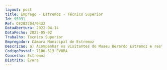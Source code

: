 ```yaml
--- 
layout: post
title: Emprego - Estremoz - Técnico Superior
Id: 95931
Ref: OE202204/0432
DataAbertura: 2022-04-14
DataFecho: 2022-05-02
Trabalho: Técnico Superior
Empregador: Câmara Municipal de Estremoz
Descricao: a) Acompanhar os visitantes do Museu Berardo Estremoz e restante setor de Museus, fornecendo de modo multilingue, dados históricos, artísticos e culturais das peças e coleções expostas, deacordo com o guião que lhes será entregue b) Apoiar as ações educativas desenvolvidas no Museu Berardo Estremoz e restante setor deMuseus, de acordo com um plano pré determinado  c) Efetuar o atendimento ao visitante, sempre que necessário, em modo multilingue prestando todas as informações turísticas relevantes e relativas ao Museu Berardo Estremoz e restante Setorde Museus 
CodigoPostal: 7100-513 ÉVORA
Concelho: Estremoz
Distrito: Évora
--- 
```

